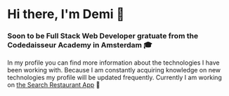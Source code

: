 # Hi there, I'm Demi :wave:
  ### Soon to be Full Stack Web Developer gratuate from the Codedaisseur Academy in Amsterdam 🎓

In my profile you can find more information about the technologies I have been working with. Because I am constantly acquiring knowledge on new technologies my profile will be updated frequently. Currently I am working on [the Search Restaurant App](https://5f31066e848de05e5c493918--infallible-nightingale-c43c6d.netlify.app/) :fork_and_knife:

<!--
**demi-werkzam/demi-werkzam** is a ✨ _special_ ✨ repository because its `README.md` (this file) appears on your GitHub profile.

Here are some ideas to get you started:

- 🔭 I’m currently working on ...
- 🌱 I’m currently learning ...
- 👯 I’m looking to collaborate on ...
- 🤔 I’m looking for help with ...
- 💬 Ask me about ...
- 📫 How to reach me: ...
- 😄 Pronouns: ...
- ⚡ Fun fact: ...
-->

